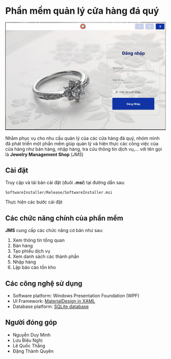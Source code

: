 
# Phần mềm quản lý cửa hàng đá quý

![](https://github.com/minhnguyenduy99/Quan-Ly-Vang-Bac-Da-Quy/blob/master/M%E1%BB%99t%20s%E1%BB%91%20h%C3%ACnh%20%E1%BA%A3nh%20ch%C6%B0%C6%A1ng%20tr%C3%ACnh/loginwindow.JPG)

Nhằm phục vụ cho nhu cầu quản lý của các cửa hàng đá quý, nhóm mình đã phát triển một phần mềm giúp quản lý và hiện thực các công việc của cửa hàng như bán hàng, nhập hàng, tra cứu thông tin dịch vụ,... với tên gọi là **Jewelry Management Shop** (*JMS*)

## Cài đặt
Truy cập và tải bản cài đặt (đuôi ***.msi***) tại đường dẫn sau:
```
SoftwareInstaller/Release/SoftwareInstaller.msi
```
 Thực hiện các bước cài đặt 


## Các chức năng chính của phần mềm
**JMS** cung cấp các chức năng cơ bản như sau:
1. Xem thông tin tổng quan
2. Bán hàng
3. Tạo phiếu dịch vụ
4. Xem danh sách các thành phần
5. Nhập hàng
6. Lập báo cáo tồn kho

## Các công nghệ sử dụng

 - Software platform: Windows Presentation Foundation (WPF)
 - UI Framework: [MaterialDesign in XAML]([http://materialdesigninxaml.net/](http://materialdesigninxaml.net/))
 - Database platform: [SQLite database]([https://www.sqlite.org/index.html](https://www.sqlite.org/index.html))

## Người đóng góp

 - Nguyễn Duy Minh
 - Lưu Biêu Nghị
 - Lê Quốc Thắng
 - Đặng Thành Quyên
